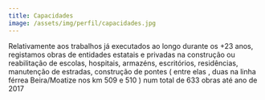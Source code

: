```yaml
---
title: Capacidades
image: /assets/img/perfil/capacidades.jpg
---
```


Relativamente aos trabalhos já executados ao longo durante os +23 anos, registamos obras de entidades estatais e privadas na construção ou reabilitação de escolas, hospitais, armazéns, escritórios, residências, manutenção de estradas, construção de pontes ( entre elas , duas na linha férrea Beira/Moatize nos km 509 e 510 ) num total de 633 obras até ano de  2017